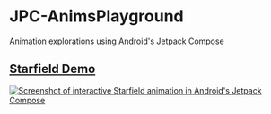 # JPC-AnimsPlayground
Animation explorations using Android's Jetpack Compose

## [Starfield Demo](app/src/main/java/me/anm/android/animsplayground/ui/starfield)
[![Screenshot of interactive Starfield animation in Android's Jetpack Compose](https://img.youtube.com/vi/ucOoV_310tA/maxresdefault.jpg)](https://youtube.com/shorts/ucOoV_310tA "Interactive Starfield Animation")

